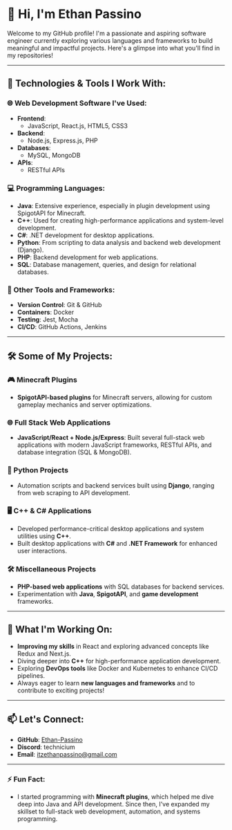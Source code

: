 # 👋 Hi, I'm Ethan Passino

Welcome to my GitHub profile! I'm a passionate and aspiring software engineer currently exploring various languages and frameworks to build meaningful and impactful projects. Here's a glimpse into what you'll find in my repositories!

---

## 🔧 Technologies & Tools I Work With:

### 🌐 Web Development Software I've Used:
- **Frontend**: 
  - JavaScript, React.js, HTML5, CSS3
- **Backend**:
  - Node.js, Express.js, PHP
- **Databases**: 
  - MySQL, MongoDB
- **APIs**: 
  - RESTful APIs

### 💻 Programming Languages:
- **Java**: Extensive experience, especially in plugin development using SpigotAPI for Minecraft.
- **C++**: Used for creating high-performance applications and system-level development.
- **C#**: .NET development for desktop applications.
- **Python**: From scripting to data analysis and backend web development (Django).
- **PHP**: Backend development for web applications.
- **SQL**: Database management, queries, and design for relational databases.

### 🔧 Other Tools and Frameworks:
- **Version Control**: Git & GitHub
- **Containers**: Docker
- **Testing**: Jest, Mocha
- **CI/CD**: GitHub Actions, Jenkins

---

## 🛠️ Some of My Projects:

### 🎮 Minecraft Plugins
- **SpigotAPI-based plugins** for Minecraft servers, allowing for custom gameplay mechanics and server optimizations.

### 🌐 Full Stack Web Applications
- **JavaScript/React + Node.js/Express**: Built several full-stack web applications with modern JavaScript frameworks, RESTful APIs, and database integration (SQL & MongoDB).

### 🐍 Python Projects
- Automation scripts and backend services built using **Django**, ranging from web scraping to API development.

### 🖥️ C++ & C# Applications
- Developed performance-critical desktop applications and system utilities using **C++**.
- Built desktop applications with **C#** and **.NET Framework** for enhanced user interactions.

### 🛠️ Miscellaneous Projects
- **PHP-based web applications** with SQL databases for backend services.
- Experimentation with **Java**, **SpigotAPI**, and **game development** frameworks.
  
---

## 🚀 What I'm Working On:
- **Improving my skills** in React and exploring advanced concepts like Redux and Next.js.
- Diving deeper into **C++** for high-performance application development.
- Exploring **DevOps tools** like Docker and Kubernetes to enhance CI/CD pipelines.
- Always eager to learn **new languages and frameworks** and to contribute to exciting projects!

---

## 📫 Let's Connect:
- **GitHub**: [Ethan-Passino](https://github.com/Ethan-Passino)
- **Discord**: technicium
- **Email**: itzethanpassino@gmail.com

---

### ⚡ Fun Fact:
- I started programming with **Minecraft plugins**, which helped me dive deep into Java and API development. Since then, I've expanded my skillset to full-stack web development, automation, and systems programming.
